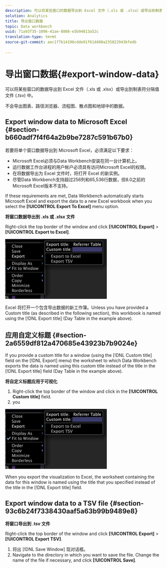 ```yaml
---
description: 可以将某些窗口的数据导出到 Excel 文件（.xls 或 .xlsx）或导出到制表符分隔值文件 (.tsv) 中。
solution: Analytics
title: 导出窗口数据
topic: Data workbench
uuid: 71a93f35-1096-41ae-8808-e5b94813a52c
translation-type: tm+mt
source-git-commit: aec1f7b14198cdde91f61d490a235022943bfedb

---
```



# 导出窗口数据{#export-window-data}

可以将某些窗口的数据导出到 Excel 文件（.xls 或 .xlsx）或导出到制表符分隔值文件 (.tsv) 中。

不会导出图表、路径浏览器、流程图、散点图和地球中的数据。

## Export window data to Microsoft Excel {#section-b660adf7f4f64a2b9be7287c591b67b0}

若要将单个窗口数据导出到 Microsoft Excel，必须满足以下要求：

* Microsoft Excel必须与Data Workbench安装在同一台计算机上。
* 运行数据工作台进程的用户帐户必须具有访问Microsoft Excel的权限。
* 在将数据导出为 Excel 文件时，将打开 Excel 的新实例。
* 尽管Data Workbench支持超过256列和65,536行数据，但8.0之前的Microsoft Excel版本不支持。

If these requirements are met, Data Workbench automatically starts Microsoft Excel and export the data to a new Excel workbook when you select the **[!UICONTROL Export To Excel]** menu option.

**将窗口数据导出到 .xls 或 .xlsx 文件**

Right-click the top border of the window and click **[!UICONTROL Export]** > **[!UICONTROL Export to Excel]**.

![](assets/mnu_window_TitleBar_Export.png)

Excel 将打开一个包含导出数据的新工作簿。Unless you have provided a Custom title (as described in the following section), this workbook is named using the [!DNL Export title] (Day Table in the example above).

## 应用自定义标题 {#section-2a6559df812a470685e43923b7b9024e}

If you provide a custom title for a window (using the [!DNL Custom title] field on the [!DNL Export] menu) the worksheet to which Data Workbench exports the data is named using this custom title instead of the title in the [!DNL Export title] field (Day Table in the example above).

**将自定义标题应用于可视化**

1. Right-click the top border of the window and click in the **[!UICONTROL Custom title]** field.
1. you

![](assets/mnu_window_TitleBar_Export.png)

When you export the visualization to Excel, the worksheet containing the data for this window is named using the title that you specified instead of the title in the [!DNL Export title] field.

## Export window data to a TSV file {#section-93c6b24f7338430aaf5a63b99b9489e8}

**将窗口导出到 .tsv 文件**

Right-click the top border of the window and click **[!UICONTROL Export]** > **[!UICONTROL Export TSV]**.

1. 将出 [!DNL Save Window] 现对话框。
1. Navigate to the directory in which you want to save the file. Change the name of the file if necessary, and click **[!UICONTROL Save]**.

